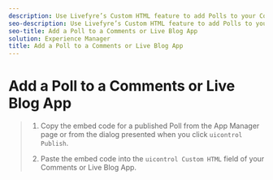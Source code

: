 ```yaml
---
description: Use Livefyre’s Custom HTML feature to add Polls to your Comments or Live Blog Apps.
seo-description: Use Livefyre’s Custom HTML feature to add Polls to your Comments or Live Blog Apps.
seo-title: Add a Poll to a Comments or Live Blog App
solution: Experience Manager
title: Add a Poll to a Comments or Live Blog App
---
```


# Add a Poll to a Comments or Live Blog App

>1. Copy the embed code for a published Poll from the App Manager page or from the dialog presented when you click `uicontrol Publish`.
>   
>1. Paste the embed code into the `uicontrol Custom HTML` field of your Comments or Live Blog App.
>   
>   
